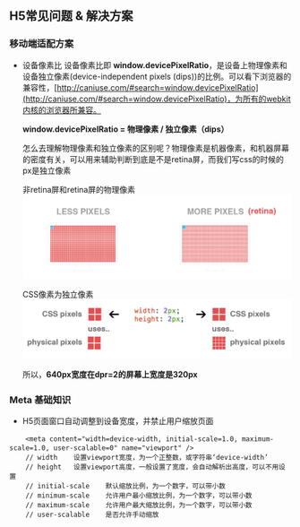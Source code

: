 ## H5常见问题 & 解决方案

### 移动端适配方案

* 设备像素比
	设备像素比即 **window.devicePixelRatio**，是设备上物理像素和设备独立像素(device-independent pixels (dips))的比例。可以看下浏览器的兼容性，[http://caniuse.com/#search=window.devicePixelRatio](http://caniuse.com/#search=window.devicePixelRatio)，为所有的webkit内核的浏览器所兼容。

	**window.devicePixelRatio = 物理像素 / 独立像素（dips）**

	怎么去理解物理像素和独立像素的区别呢？物理像素是机器像素，和机器屏幕的密度有关，可以用来辅助判断到底是不是retina屏，而我们写css的时候的px是独立像素

	非retina屏和retina屏的物理像素
	![image](https://github.com/yukiyuki1900/JStalk/blob/master/H5%E5%B8%B8%E8%A7%81%E9%97%AE%E9%A2%98%E5%92%8C%E8%A7%A3%E5%86%B3%E6%96%B9%E6%A1%88/pixels.png)

	CSS像素为独立像素
	![image](https://github.com/yukiyuki1900/JStalk/blob/master/H5%E5%B8%B8%E8%A7%81%E9%97%AE%E9%A2%98%E5%92%8C%E8%A7%A3%E5%86%B3%E6%96%B9%E6%A1%88/pixels-1.png)
	
	所以，**640px宽度在dpr=2的屏幕上宽度是320px**

### Meta 基础知识

* H5页面窗口自动调整到设备宽度，并禁止用户缩放页面
```
    <meta content="width=device-width, initial-scale=1.0, maximum-scale=1.0, user-scalable=0" name="viewport" />
    // width    设置viewport宽度，为一个正整数，或字符串‘device-width’
	// height   设置viewport高度，一般设置了宽度，会自动解析出高度，可以不用设置
	// initial-scale    默认缩放比例，为一个数字，可以带小数
	// minimum-scale    允许用户最小缩放比例，为一个数字，可以带小数
	// maximum-scale    允许用户最大缩放比例，为一个数字，可以带小数
	// user-scalable    是否允许手动缩放

```
